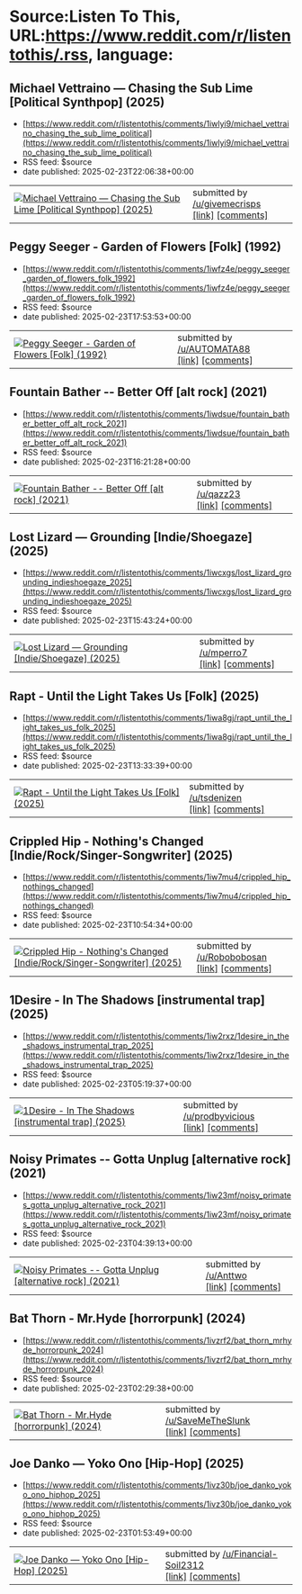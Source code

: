 # Source:Listen To This, URL:https://www.reddit.com/r/listentothis/.rss, language:

## Michael Vettraino — Chasing the Sub Lime [Political Synthpop] (2025)
 - [https://www.reddit.com/r/listentothis/comments/1iwlyi9/michael_vettraino_chasing_the_sub_lime_political](https://www.reddit.com/r/listentothis/comments/1iwlyi9/michael_vettraino_chasing_the_sub_lime_political)
 - RSS feed: $source
 - date published: 2025-02-23T22:06:38+00:00

<table> <tr><td> <a href="https://www.reddit.com/r/listentothis/comments/1iwlyi9/michael_vettraino_chasing_the_sub_lime_political/"> <img src="https://external-preview.redd.it/Njm2ooKDkK9AJpuLd5xrWjUqzE9jZ4Zbs_vmOgek8lw.jpg?width=320&amp;crop=smart&amp;auto=webp&amp;s=fc4ec2d1581673ad3322df04bf4077004ce91486" alt="Michael Vettraino — Chasing the Sub Lime [Political Synthpop] (2025)" title="Michael Vettraino — Chasing the Sub Lime [Political Synthpop] (2025)" /> </a> </td><td> &#32; submitted by &#32; <a href="https://www.reddit.com/user/givemecrisps"> /u/givemecrisps </a> <br/> <span><a href="https://youtu.be/wBaJaI1KP4k?si=5fCRpJkeg7kLdzVY">[link]</a></span> &#32; <span><a href="https://www.reddit.com/r/listentothis/comments/1iwlyi9/michael_vettraino_chasing_the_sub_lime_political/">[comments]</a></span> </td></tr></table>

## Peggy Seeger - Garden of Flowers [Folk] (1992)
 - [https://www.reddit.com/r/listentothis/comments/1iwfz4e/peggy_seeger_garden_of_flowers_folk_1992](https://www.reddit.com/r/listentothis/comments/1iwfz4e/peggy_seeger_garden_of_flowers_folk_1992)
 - RSS feed: $source
 - date published: 2025-02-23T17:53:53+00:00

<table> <tr><td> <a href="https://www.reddit.com/r/listentothis/comments/1iwfz4e/peggy_seeger_garden_of_flowers_folk_1992/"> <img src="https://external-preview.redd.it/xlxrhWWgsBSnpwHpGT6v5jIXeNrWoT5skd0xXL2IOYI.jpg?width=320&amp;crop=smart&amp;auto=webp&amp;s=4e1267ef9bd546d80cbee350dca9c8f1ba81412f" alt="Peggy Seeger - Garden of Flowers [Folk] (1992)" title="Peggy Seeger - Garden of Flowers [Folk] (1992)" /> </a> </td><td> &#32; submitted by &#32; <a href="https://www.reddit.com/user/AUTOMATA88"> /u/AUTOMATA88 </a> <br/> <span><a href="https://youtu.be/H42d584MWws?si=KEDgzasKWZZMRLOJ">[link]</a></span> &#32; <span><a href="https://www.reddit.com/r/listentothis/comments/1iwfz4e/peggy_seeger_garden_of_flowers_folk_1992/">[comments]</a></span> </td></tr></table>

## Fountain Bather -- Better Off [alt rock] (2021)
 - [https://www.reddit.com/r/listentothis/comments/1iwdsue/fountain_bather_better_off_alt_rock_2021](https://www.reddit.com/r/listentothis/comments/1iwdsue/fountain_bather_better_off_alt_rock_2021)
 - RSS feed: $source
 - date published: 2025-02-23T16:21:28+00:00

<table> <tr><td> <a href="https://www.reddit.com/r/listentothis/comments/1iwdsue/fountain_bather_better_off_alt_rock_2021/"> <img src="https://external-preview.redd.it/f-Yr2FWJ3NVRizEHYhcVDQ0VHmgswtpJmFWElyMf2zM.jpg?width=640&amp;crop=smart&amp;auto=webp&amp;s=fd7dee94062050e2c6e972cf11860b5de5c4d7cc" alt="Fountain Bather -- Better Off [alt rock] (2021)" title="Fountain Bather -- Better Off [alt rock] (2021)" /> </a> </td><td> &#32; submitted by &#32; <a href="https://www.reddit.com/user/qazz23"> /u/qazz23 </a> <br/> <span><a href="https://fountainbather.bandcamp.com/track/better-off">[link]</a></span> &#32; <span><a href="https://www.reddit.com/r/listentothis/comments/1iwdsue/fountain_bather_better_off_alt_rock_2021/">[comments]</a></span> </td></tr></table>

## Lost Lizard — Grounding [Indie/Shoegaze] (2025)
 - [https://www.reddit.com/r/listentothis/comments/1iwcxgs/lost_lizard_grounding_indieshoegaze_2025](https://www.reddit.com/r/listentothis/comments/1iwcxgs/lost_lizard_grounding_indieshoegaze_2025)
 - RSS feed: $source
 - date published: 2025-02-23T15:43:24+00:00

<table> <tr><td> <a href="https://www.reddit.com/r/listentothis/comments/1iwcxgs/lost_lizard_grounding_indieshoegaze_2025/"> <img src="https://external-preview.redd.it/2nyfhuGm-TYZ-1-lWnxeavBFCWTJro20rBXEuUMAJWg.jpg?width=320&amp;crop=smart&amp;auto=webp&amp;s=61807f2129977f057e74278833831b8a67d3d081" alt="Lost Lizard — Grounding [Indie/Shoegaze] (2025)" title="Lost Lizard — Grounding [Indie/Shoegaze] (2025)" /> </a> </td><td> &#32; submitted by &#32; <a href="https://www.reddit.com/user/mperro7"> /u/mperro7 </a> <br/> <span><a href="https://youtu.be/Sr9QYT3HLlw?si=uK-w7Wcqu0fhtJNC">[link]</a></span> &#32; <span><a href="https://www.reddit.com/r/listentothis/comments/1iwcxgs/lost_lizard_grounding_indieshoegaze_2025/">[comments]</a></span> </td></tr></table>

## Rapt - Until the Light Takes Us [Folk] (2025)
 - [https://www.reddit.com/r/listentothis/comments/1iwa8gj/rapt_until_the_light_takes_us_folk_2025](https://www.reddit.com/r/listentothis/comments/1iwa8gj/rapt_until_the_light_takes_us_folk_2025)
 - RSS feed: $source
 - date published: 2025-02-23T13:33:39+00:00

<table> <tr><td> <a href="https://www.reddit.com/r/listentothis/comments/1iwa8gj/rapt_until_the_light_takes_us_folk_2025/"> <img src="https://external-preview.redd.it/_4lWS8lv-fweaUzcUC4Z9ygKUjtzDRR_uQM8s-yGAIs.jpg?width=640&amp;crop=smart&amp;auto=webp&amp;s=6f5e32bc7701aef52c121a5254d7c7262ed5df04" alt="Rapt - Until the Light Takes Us [Folk] (2025)" title="Rapt - Until the Light Takes Us [Folk] (2025)" /> </a> </td><td> &#32; submitted by &#32; <a href="https://www.reddit.com/user/tsdenizen"> /u/tsdenizen </a> <br/> <span><a href="https://rapt.bandcamp.com/album/until-the-light-takes-us-3">[link]</a></span> &#32; <span><a href="https://www.reddit.com/r/listentothis/comments/1iwa8gj/rapt_until_the_light_takes_us_folk_2025/">[comments]</a></span> </td></tr></table>

## Crippled Hip - Nothing's Changed [Indie/Rock/Singer-Songwriter] (2025)
 - [https://www.reddit.com/r/listentothis/comments/1iw7mu4/crippled_hip_nothings_changed](https://www.reddit.com/r/listentothis/comments/1iw7mu4/crippled_hip_nothings_changed)
 - RSS feed: $source
 - date published: 2025-02-23T10:54:34+00:00

<table> <tr><td> <a href="https://www.reddit.com/r/listentothis/comments/1iw7mu4/crippled_hip_nothings_changed/"> <img src="https://external-preview.redd.it/2FRvmp3mftBxQ3IdU-QP9lCdp9jw2BdGh7hgOk6QT6Y.jpg?width=320&amp;crop=smart&amp;auto=webp&amp;s=42ddb92b7c9236fe5ae9124ee4456fde84e6782a" alt="Crippled Hip - Nothing's Changed [Indie/Rock/Singer-Songwriter] (2025)" title="Crippled Hip - Nothing's Changed [Indie/Rock/Singer-Songwriter] (2025)" /> </a> </td><td> &#32; submitted by &#32; <a href="https://www.reddit.com/user/Robobobosan"> /u/Robobobosan </a> <br/> <span><a href="https://youtu.be/4cdUz5VRFJY">[link]</a></span> &#32; <span><a href="https://www.reddit.com/r/listentothis/comments/1iw7mu4/crippled_hip_nothings_changed/">[comments]</a></span> </td></tr></table>

## 1Desire - In The Shadows [instrumental trap] (2025)
 - [https://www.reddit.com/r/listentothis/comments/1iw2rxz/1desire_in_the_shadows_instrumental_trap_2025](https://www.reddit.com/r/listentothis/comments/1iw2rxz/1desire_in_the_shadows_instrumental_trap_2025)
 - RSS feed: $source
 - date published: 2025-02-23T05:19:37+00:00

<table> <tr><td> <a href="https://www.reddit.com/r/listentothis/comments/1iw2rxz/1desire_in_the_shadows_instrumental_trap_2025/"> <img src="https://external-preview.redd.it/kh8KOsf700R8dxrGLQo0bkeC8dqyuj9EBl9jPrEogeY.jpg?width=320&amp;crop=smart&amp;auto=webp&amp;s=9e777b3d2ffb97ddd9c9f9c2e1282404be5c6020" alt="1Desire - In The Shadows [instrumental trap] (2025)" title="1Desire - In The Shadows [instrumental trap] (2025)" /> </a> </td><td> &#32; submitted by &#32; <a href="https://www.reddit.com/user/prodbyvicious"> /u/prodbyvicious </a> <br/> <span><a href="https://youtu.be/Xx53uSjsU9A">[link]</a></span> &#32; <span><a href="https://www.reddit.com/r/listentothis/comments/1iw2rxz/1desire_in_the_shadows_instrumental_trap_2025/">[comments]</a></span> </td></tr></table>

## Noisy Primates -- Gotta Unplug [alternative rock] (2021)
 - [https://www.reddit.com/r/listentothis/comments/1iw23mf/noisy_primates_gotta_unplug_alternative_rock_2021](https://www.reddit.com/r/listentothis/comments/1iw23mf/noisy_primates_gotta_unplug_alternative_rock_2021)
 - RSS feed: $source
 - date published: 2025-02-23T04:39:13+00:00

<table> <tr><td> <a href="https://www.reddit.com/r/listentothis/comments/1iw23mf/noisy_primates_gotta_unplug_alternative_rock_2021/"> <img src="https://external-preview.redd.it/MArkjcmpqOh72fC_gxUxh-8Tt5wg4211wmTAr0ycUtg.jpg?width=640&amp;crop=smart&amp;auto=webp&amp;s=a067b7285a8e820bd4f8e826b077bd28765b9538" alt="Noisy Primates -- Gotta Unplug [alternative rock] (2021)" title="Noisy Primates -- Gotta Unplug [alternative rock] (2021)" /> </a> </td><td> &#32; submitted by &#32; <a href="https://www.reddit.com/user/Anttwo"> /u/Anttwo </a> <br/> <span><a href="https://noisyprimates.bandcamp.com/track/gotta-unplug">[link]</a></span> &#32; <span><a href="https://www.reddit.com/r/listentothis/comments/1iw23mf/noisy_primates_gotta_unplug_alternative_rock_2021/">[comments]</a></span> </td></tr></table>

## Bat Thorn - Mr.Hyde [horrorpunk] (2024)
 - [https://www.reddit.com/r/listentothis/comments/1ivzrf2/bat_thorn_mrhyde_horrorpunk_2024](https://www.reddit.com/r/listentothis/comments/1ivzrf2/bat_thorn_mrhyde_horrorpunk_2024)
 - RSS feed: $source
 - date published: 2025-02-23T02:29:38+00:00

<table> <tr><td> <a href="https://www.reddit.com/r/listentothis/comments/1ivzrf2/bat_thorn_mrhyde_horrorpunk_2024/"> <img src="https://external-preview.redd.it/shZ4sYZig7EIqrOU-dN5ukdFONAvQWFDsho8ZwVEUmM.jpg?width=320&amp;crop=smart&amp;auto=webp&amp;s=25557c0f12ccaf2bd636f149aae85dcad59d71d7" alt="Bat Thorn - Mr.Hyde [horrorpunk] (2024)" title="Bat Thorn - Mr.Hyde [horrorpunk] (2024)" /> </a> </td><td> &#32; submitted by &#32; <a href="https://www.reddit.com/user/SaveMeTheSlunk"> /u/SaveMeTheSlunk </a> <br/> <span><a href="https://youtu.be/JlWHGmZ8Ngo?si=vpqww70UWeCzM6fo">[link]</a></span> &#32; <span><a href="https://www.reddit.com/r/listentothis/comments/1ivzrf2/bat_thorn_mrhyde_horrorpunk_2024/">[comments]</a></span> </td></tr></table>

## Joe Danko — Yoko Ono [Hip-Hop] (2025)
 - [https://www.reddit.com/r/listentothis/comments/1ivz30b/joe_danko_yoko_ono_hiphop_2025](https://www.reddit.com/r/listentothis/comments/1ivz30b/joe_danko_yoko_ono_hiphop_2025)
 - RSS feed: $source
 - date published: 2025-02-23T01:53:49+00:00

<table> <tr><td> <a href="https://www.reddit.com/r/listentothis/comments/1ivz30b/joe_danko_yoko_ono_hiphop_2025/"> <img src="https://external-preview.redd.it/yLEqsLIw1qG2eX0lW81LYrNndcnkFcZSJi2rZVVWELE.jpg?width=320&amp;crop=smart&amp;auto=webp&amp;s=b02db6699590e6ebbd509b9588bb47fcb93af6b6" alt="Joe Danko — Yoko Ono [Hip-Hop] (2025)" title="Joe Danko — Yoko Ono [Hip-Hop] (2025)" /> </a> </td><td> &#32; submitted by &#32; <a href="https://www.reddit.com/user/Financial-Soil2312"> /u/Financial-Soil2312 </a> <br/> <span><a href="https://youtu.be/_FUxk3dT430?si=qslpmtHHHkq3Kok7">[link]</a></span> &#32; <span><a href="https://www.reddit.com/r/listentothis/comments/1ivz30b/joe_danko_yoko_ono_hiphop_2025/">[comments]</a></span> </td></tr></table>

